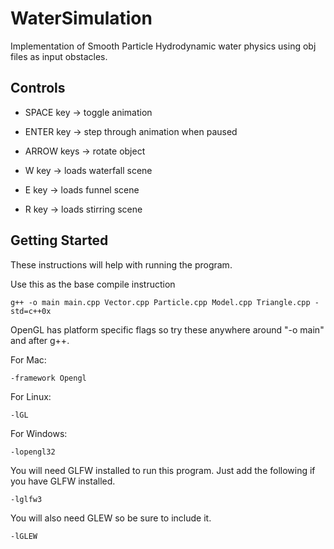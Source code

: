 # WaterSimulation
Implementation of Smooth Particle Hydrodynamic water physics using obj files as input obstacles.

## Controls

* SPACE key -> toggle animation
* ENTER key -> step through animation when paused
* ARROW keys -> rotate object

* W key -> loads waterfall scene
* E key -> loads funnel scene
* R key -> loads stirring scene

## Getting Started

These instructions will help with running the program.

Use this as the base compile instruction

~~~
g++ -o main main.cpp Vector.cpp Particle.cpp Model.cpp Triangle.cpp -std=c++0x
~~~

OpenGL has platform specific flags so try these anywhere around "-o main" and after g++.

For Mac:
~~~
-framework Opengl
~~~

For Linux:
~~~
-lGL
~~~

For Windows:
~~~
-lopengl32
~~~

You will need GLFW installed to run this program.
Just add the following if you have GLFW installed.
~~~
-lglfw3
~~~

You will also need GLEW so be sure to include it.
~~~
-lGLEW
~~~
